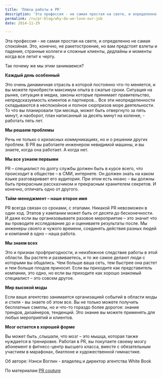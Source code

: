 ```yaml
---
title: 'Плюсы работы в PR'
description: 'Эта профессия - не самая простая на свете, и определенно не самая спокойная. Это, конечно, не ракетостроение, но вам предстоят взлеты и падения, странные коллеги и сложные клиенты, дедлайны и моменты когда все летит к черту.'
permalink: /ru/pr-blog/why-do-we-love-our-job
date: 2014-11-29

---
```


Эта профессия  - не самая простая на свете, и определенно не самая спокойная. Это, конечно, не ракетостроение, но вам предстоят взлеты и падения, странные коллеги и сложные клиенты, дедлайны и моменты когда все летит к черту.

Так почему же мы этим занимаемся?

<strong>Каждый день особенный</strong>

Это очень динамичная отрасль в которой постоянно что-то меняется, и вы можете приобрести максимум опыта в сжатые сроки. Ситуация на рынке, ситуация в медиа, законы которые принимает правительство, непредсказуемость клиентов и партнеров... Все эти неопределенности складываются в неспокойное и полное сюрпризов море деятельности. То что вы планировали три месяца, может быть отвергнуто за пять минут, и наоборот, план написанный за десять минут на коленке, - работать пять лет.

<strong>Мы решаем проблемы</strong>

Речь не только о кризисных коммуникациях, но и о решении других проблем. В PR вы работаете инженером невидимой машины, и вы знаете, когда она работает. А когда нет.

<strong>Мы все узнаем первыми</strong>

PR – специалист по долгу службы должен быть в курсе всего, что происходит в обществе – в СМИ, интернете. Он должен знать на каком языке разговаривает его аудитория.   При этом есть нюанс – вы должны быть прекрасным рассказчиком и прекрасным хранителем секретов. И конечно, отличать одно от другого.

<strong>Тайм-менеджмент – наше второе имя</strong>

PR всегда связан со сроками, с этапами. Никакой PR невозможен в один ход. Этапов у кампании может быть от десяти до бесконечности. И даже если вы организовываете разовое мероприятие – это значит что вы проводите исследование до и оцениваете результаты после. Мы инженеры своего и чужого времени, соединять действия разных людей и компаний в одно – наша работа.

<strong>Мы знаем всех</strong>

Это и признак профпригодности, и неизбежное следствие работы в этой области. Вы растете и развиваетесь, и то же самое делают люди с которыми вы общались. Чем больше ваша сеть, тем быстрее она растет и тем больше плодов приносит. Если вы приходите как представитель компании, это одно, но если вы приходите как хорошо знакомый специалист – это совсем другое.

<strong>Мир высокой моды</strong>

Если ваше агентство занимается организацией событий в области моды и стиля  - вы знаете об этом все. Вы не только можете получить бесплатные сэмплы, но и что-то гораздо более дорогое: знание трендов, дизайнеров, тенденций. Это знание вы можете применять для любых мероприятий и клиентов.

<strong>Мозг остается в хорошей форме</strong>

Вы может быть ,слышали, что мозг – это мышца, которая также нуждается в тренировке. Работая в PR, вы покупаете своему мозгу абонемент в фитнесс-центр высшего класса, вместе с обязательным участием в марафонах, биатлоне и художественной гимнастике.

Об авторе: Нэнси Воглин  - владелец и директор агентства White Book

По материалам <a href="https://www.prcouture.com/2014/03/03/seven-reasons-you-work-in-pr-love-it/">PR couture </a>

